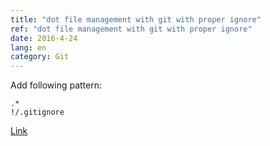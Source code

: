 ```yaml
---
title: "dot file management with git with proper ignore"
ref: "dot file management with git with proper ignore"
date: 2016-4-24
lang: en
category: Git
---
```


Add following pattern:
```git
.*
!/.gitignore
```

[Link](http://stackoverflow.com/questions/8021441/gitignore-hidden-dot-directories)
